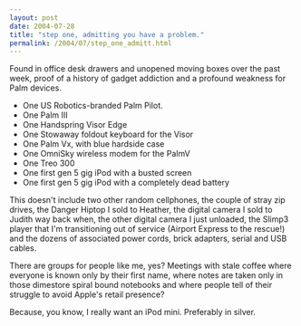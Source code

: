 ```yaml
---
layout: post
date: 2004-07-28
title: "step one, admitting you have a problem."
permalink: /2004/07/step_one_admitt.html
---
```


Found in office desk drawers and unopened moving boxes over the past week, proof of a history of gadget addiction and a profound weakness for Palm devices.

- One US Robotics-branded Palm Pilot.  
- One Palm III  
- One Handspring Visor Edge  
- One Stowaway foldout keyboard for the Visor  
- One Palm Vx, with blue hardside case  
- One OmniSky wireless modem for the PalmV  
- One Treo 300  
- One first gen 5 gig iPod with a busted screen  
- One first gen 5 gig iPod with a completely dead battery

This doesn't include two other random cellphones, the couple of stray zip drives, the Danger Hiptop I sold to Heather, the digital camera I sold to Judith way back when, the other digital camera I just unloaded, the Slimp3 player that I'm transitioning out of service (Airport Express to the rescue!) and the dozens of associated power cords, brick adapters, serial and USB cables.

There are groups for people like me, yes? Meetings with stale coffee where everyone is known only by their first name, where notes are taken only in those dimestore spiral bound notebooks and where people tell of their struggle to avoid Apple's retail presence?

Because, you know, I really want an iPod mini. Preferably in silver.